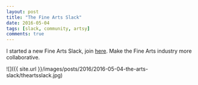 ```yaml
---
layout: post
title: "The Fine Arts Slack"
date: 2016-05-04
tags: [slack, community, artsy]
comments: true
---
```

I started a new Fine Arts Slack, join [here](http://thearts.herokuapp.com).
Make the Fine Arts industry more collaborative.

![]({{ site.url }}/images/posts/2016/2016-05-04-the-arts-slack/theartsslack.jpg)

